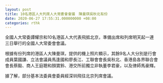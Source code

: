 ```yaml
---
layout: post
title: 10名港區人大列席人大常委會會議　陳曼琪吳秋北有份
date: 2020-06-27 17:55:31.000000000 +08:00
categories: rthk
---
```


全國人大常委譚耀宗和10名港區人大代表飛抵北京，準備出席和列席明天起一連三日舉行的全國人大常委會會議。

根據有份列席的港區人大陳曼琪，提供的機上照片顯示，其餘9名人大分別是行會成員葉國謙、立法會議員馬逢國和廖長江、工聯會會長吳秋北、香港島各界聯合會會長蔡毅、商人王庭聰和顏寶鈴、港交所前獨立非執董李君豪，以及律師馬豪輝。

據了解，部分基本法委員會委員經深圳飛往北京列席會議。

